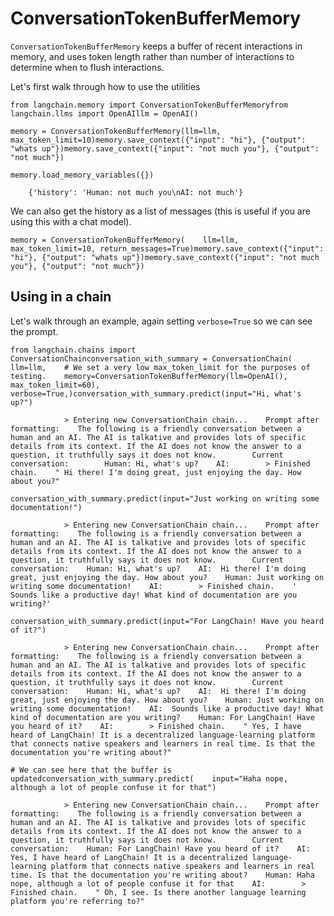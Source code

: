 ConversationTokenBufferMemory
=============================

`ConversationTokenBufferMemory` keeps a buffer of recent interactions in memory, and uses token length rather than number of interactions to determine when to flush interactions.

Let's first walk through how to use the utilities

    from langchain.memory import ConversationTokenBufferMemoryfrom langchain.llms import OpenAIllm = OpenAI()

    memory = ConversationTokenBufferMemory(llm=llm, max_token_limit=10)memory.save_context({"input": "hi"}, {"output": "whats up"})memory.save_context({"input": "not much you"}, {"output": "not much"})

    memory.load_memory_variables({})

        {'history': 'Human: not much you\nAI: not much'}

We can also get the history as a list of messages (this is useful if you are using this with a chat model).

    memory = ConversationTokenBufferMemory(    llm=llm, max_token_limit=10, return_messages=True)memory.save_context({"input": "hi"}, {"output": "whats up"})memory.save_context({"input": "not much you"}, {"output": "not much"})

Using in a chain[](#using-in-a-chain "Direct link to Using in a chain")
------------------------------------------------------------------------

Let's walk through an example, again setting `verbose=True` so we can see the prompt.

    from langchain.chains import ConversationChainconversation_with_summary = ConversationChain(    llm=llm,    # We set a very low max_token_limit for the purposes of testing.    memory=ConversationTokenBufferMemory(llm=OpenAI(), max_token_limit=60),    verbose=True,)conversation_with_summary.predict(input="Hi, what's up?")

                > Entering new ConversationChain chain...    Prompt after formatting:    The following is a friendly conversation between a human and an AI. The AI is talkative and provides lots of specific details from its context. If the AI does not know the answer to a question, it truthfully says it does not know.        Current conversation:        Human: Hi, what's up?    AI:        > Finished chain.    " Hi there! I'm doing great, just enjoying the day. How about you?"

    conversation_with_summary.predict(input="Just working on writing some documentation!")

                > Entering new ConversationChain chain...    Prompt after formatting:    The following is a friendly conversation between a human and an AI. The AI is talkative and provides lots of specific details from its context. If the AI does not know the answer to a question, it truthfully says it does not know.        Current conversation:    Human: Hi, what's up?    AI:  Hi there! I'm doing great, just enjoying the day. How about you?    Human: Just working on writing some documentation!    AI:        > Finished chain.    ' Sounds like a productive day! What kind of documentation are you writing?'

    conversation_with_summary.predict(input="For LangChain! Have you heard of it?")

                > Entering new ConversationChain chain...    Prompt after formatting:    The following is a friendly conversation between a human and an AI. The AI is talkative and provides lots of specific details from its context. If the AI does not know the answer to a question, it truthfully says it does not know.        Current conversation:    Human: Hi, what's up?    AI:  Hi there! I'm doing great, just enjoying the day. How about you?    Human: Just working on writing some documentation!    AI:  Sounds like a productive day! What kind of documentation are you writing?    Human: For LangChain! Have you heard of it?    AI:        > Finished chain.    " Yes, I have heard of LangChain! It is a decentralized language-learning platform that connects native speakers and learners in real time. Is that the documentation you're writing about?"

    # We can see here that the buffer is updatedconversation_with_summary.predict(    input="Haha nope, although a lot of people confuse it for that")

                > Entering new ConversationChain chain...    Prompt after formatting:    The following is a friendly conversation between a human and an AI. The AI is talkative and provides lots of specific details from its context. If the AI does not know the answer to a question, it truthfully says it does not know.        Current conversation:    Human: For LangChain! Have you heard of it?    AI:  Yes, I have heard of LangChain! It is a decentralized language-learning platform that connects native speakers and learners in real time. Is that the documentation you're writing about?    Human: Haha nope, although a lot of people confuse it for that    AI:        > Finished chain.    " Oh, I see. Is there another language learning platform you're referring to?"